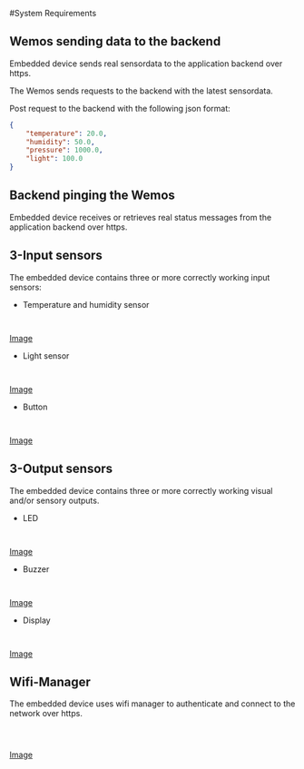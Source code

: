 #System Requirements

## Wemos sending data to the backend

Embedded device sends real sensordata to the application backend over https.



The Wemos sends requests to the backend with the latest sensordata.


Post request to the backend with the following json format:

```json
{
    "temperature": 20.0,
    "humidity": 50.0,
    "pressure": 1000.0,
    "light": 100.0
}
```

## Backend pinging the Wemos

Embedded device receives or retrieves real status messages from the application backend over https.

## 3-Input sensors

The embedded device contains three or more correctly working input sensors:

- Temperature and humidity sensor
  ```
  

  ```

[Image](docs/../images/wifi_manager.png)

- Light sensor
    ```
    
    
    ```

[Image](docs/../images/wifi_manager.png)

- Button
    ```
    
    
    ```

[Image](docs/../images/wifi_manager.png)

## 3-Output sensors

The embedded device contains three or more correctly working visual and/or sensory outputs.

- LED
    ```
    
    
    ```

[Image](docs/../images/wifi_manager.png)
  
- Buzzer
    ```
    
    
    ```

[Image](docs/../images/wifi_manager.png)
  
- Display
    ```
    
    
    ```

[Image](docs/../images/wifi_manager.png)
  
## Wifi-Manager

The embedded device uses wifi manager to authenticate and connect to the network over https.

```
    
    
```

[Image](docs/../images/wifi_manager.png)